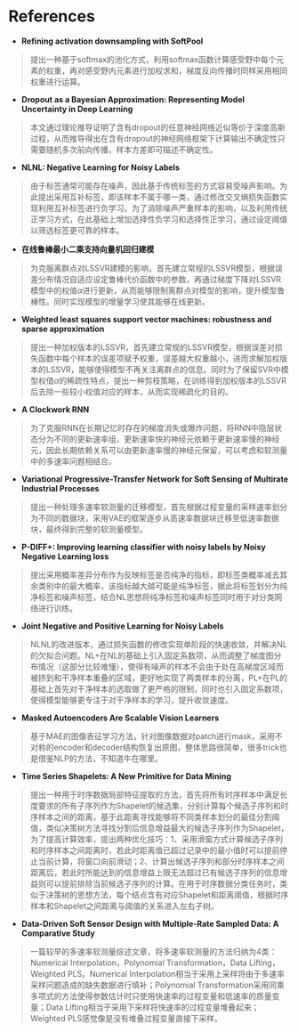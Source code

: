 # References

+ **Refining activation downsampling with SoftPool**
> 提出一种基于softmax的池化方式，利用softmax函数计算感受野中每个元素的权重，再对感受野内元素进行加权求和，梯度反向传播时同样采用相同权重进行运算。

+ **Dropout as a Bayesian Approximation: Representing Model Uncertainty in Deep Learning**
> 本文通过理论推导证明了含有dropout的任意神经网络近似等价于深度高斯过程，从而推导得出在含有dropout的神经网络框架下计算输出不确定性只需要随机多次前向传播，样本方差即可描述不确定性。

+ **NLNL: Negative Learning for Noisy Labels**
> 由于标签通常可能存在噪声，因此基于传统标签的方式容易受噪声影响。为此提出采用互补标签，即该样本不属于哪一类，通过修改交叉熵损失函数实现利用互补标签进行负学习。为了消除噪声严重样本的影响，以及利用传统正学习方式，在此基础上增加选择性负学习和选择性正学习，通过设定阈值以筛选标签更可靠的样本。

+ **在线鲁棒最小二乘支持向量机回归建模**
> 为克服离群点对LSSVR建模的影响，首先建立常规的LSSVR模型，根据误差分布情况自适应设定鲁棒代价函数中的参数，再通过梯度下降对LSSVR模型中的权值$\alpha$进行更新，从而能够限制离群点对模型的影响，提升模型鲁棒性。同时实现模型的增量学习使其能够在线更新。

+ **Weighted least squares support vector machines: robustness and sparse approximation**
> 提出一种加权版本的LSSVR，首先建立常规的LSSVR模型，根据误差对损失函数中每个样本的误差项赋予权重，误差越大权重越小，进而求解加权版本的LSSVR，能够使得模型不再关注离群点的信息。同时为了保留SVR中模型权值$\alpha$的稀疏性特点，提出一种剪枝策略，在训练得到加权版本的LSSVR后去除一些较小权值对应的样本，从而实现稀疏化的目的。

+ **A Clockwork RNN**
> 为了克服RNN在长期记忆时存在的梯度消失或爆炸问题，将RNN中隐层状态分为不同的更新速率组，更新速率快的神经元依赖于更新速率慢的神经元，因此长期依赖关系可以由更新速率慢的神经元保留，可以考虑和软测量中的多速率问题相结合。

+ **Variational Progressive-Transfer Network for Soft Sensing of Multirate Industrial Processes**
> 提出一种处理多速率软测量的迁移模型，首先根据过程变量的采样速率划分为不同的数据块，采用VAE的框架逐步从高速率数据块迁移至低速率数据块，最终得到完整的软测量模型。

+ **P-DIFF+: Improving learning classifier with noisy labels by Noisy Negative Learning loss**
> 提出采用概率差异分布作为反映标签是否纯净的指标，即标签类概率减去其余类别中的最大概率，该指标越大越可能是纯净标签，据此将标签划分为纯净标签和噪声标签，结合NL思想将纯净标签和噪声标签同时用于对分类网络进行训练。

+ **Joint Negative and Positive Learning for Noisy Labels**
> NLNL的改进版本，通过损失函数的修改实现单阶段的快速收敛，并解决NL的欠拟合问题。NL+在NL的基础上引入固定系数项，从而调整了梯度图分布情况（这部分比较难懂），使得有噪声的样本不会由于处在高梯度区域而被挤到和干净样本重叠的区域，更好地实现了两类样本的分离，PL+在PL的基础上首先对干净样本的选取做了更严格的限制，同时也引入固定系数项，使得模型能够更专注于对干净样本的学习，提升收敛速度。

+ **Masked Autoencoders Are Scalable Vision Learners**
> 基于MAE的图像表征学习方法，针对图像数据对patch进行mask，采用不对称的encoder和decoder结构恢复出原图，整体思路很简单，很多trick也是借鉴NLP的方法，不知道牛在哪里。

+ **Time Series Shapelets: A New Primitive for Data Mining**
> 提出一种用于时序数据局部特征提取的方法，首先将所有时序样本中满足长度要求的所有子序列作为Shapelet的候选集，分别计算每个候选子序列和时序样本之间的距离，基于此距离寻找能够将不同类样本划分的最佳分割阈值，类似决策树方法寻找分割后信息增益最大的候选子序列作为Shapelet，为了提高计算效率，提出两种优化技巧：1、采用滑窗方式计算候选子序列和时序样本之间距离时，若此时距离值已超过记录中的最小值时可以提前停止当前计算，将窗口向前滑动；2、计算出候选子序列和部分时序样本之间距离后，若此时所能达到的信息增益上限无法超过已有候选子序列的信息增益则可以提前排除当前候选子序列的计算。在用于时序数据分类任务时，类似于决策树的思想方法，每个结点含有对应Shapelet和距离阈值，根据时序样本和Shapelet之间距离与阈值的关系进入左右子树。

+ **Data-Driven Soft Sensor Design with Multiple-Rate Sampled Data: A Comparative Study**
> 一篇较早的多速率软测量综述文章，将多速率软测量的方法归纳为4类：Numerical Interpolation，Polynomial Transformation，Data Lifting，Weighted PLS。Numerical Interpolation相当于采用上采样将由于多速率采样问题造成的缺失数据进行填补；Polynomial Transformation采用同乘多项式的方法使得参数估计时只使用快速率的过程变量和低速率的质量变量；Data Lifting相当于采用下采样将快速率的过程变量堆叠起来；Weighted PLS感觉像是没有堆叠过程变量直接下采样。